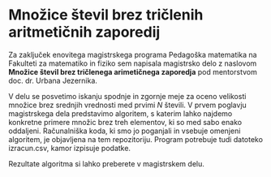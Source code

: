 # Množice števil brez tričlenih aritmetičnih zaporedij
Za zaključek enovitega magistrskega programa Pedagoška matematika na Fakulteti za matematiko in fiziko sem napisala magistrsko delo z naslovom **Množice števil brez tričlenega arimetičnega zaporedja** pod mentorstvom doc. dr. Urbana Jezernika. 

V delu se posvetimo iskanju spodnje in zgornje meje za oceno velikosti množice brez srednjih vrednosti med prvimi $N$ števili.
V prvem poglavju magistrskega dela predstavimo algoritem, s katerim lahko najdemo konkretne primere množic brez treh elementov, ki so med sabo enako oddaljeni. Računalniška koda, ki smo jo poganjali in vsebuje omenjeni algoritem, je objavljena na tem repozitoriju. Program potrebuje tudi datoteko izracun.csv, kamor izpisuje podatke.

Rezultate algoritma si lahko preberete v magistrskem delu. 
